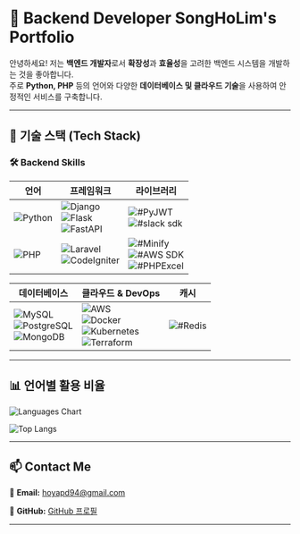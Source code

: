 # 🚀 Backend Developer SongHoLim's Portfolio

안녕하세요! 저는 **백엔드 개발자**로서 **확장성**과 **효율성**을 고려한 백엔드 시스템을 개발하는 것을 좋아합니다.  
주로 **Python, PHP** 등의 언어와 다양한 **데이터베이스 및 클라우드 기술**을 사용하여 안정적인 서비스를 구축합니다.  

---

## 📌 **기술 스택 (Tech Stack)**

### 🛠 **Backend Skills**
| 언어 | 프레임워크                                                                                                                                                                                                                                                                                                 | 라이브러리                                                                                                                                                                                                                    |
|------|-------------------------------------------------------------------------------------------------------------------------------------------------------------------------------------------------------------------------------------------------------------------------------------------------------|--------------------------------------------------------------------------------------------------------------------------------------------------------------------------------------------------------------------------|
| ![Python](https://img.shields.io/badge/Python-3.10-blue?style=flat&logo=python) | ![Django](https://img.shields.io/badge/Django-Web%20Framework-092E20?style=flat&logo=django&logoColor=white) <br> ![Flask](https://img.shields.io/badge/Flask-Microframework-black?style=flat&logo=flask) <br> ![FastAPI](https://img.shields.io/badge/FastAPI-Python-009688?style=flat&logo=fastapi) | ![#PyJWT](https://img.shields.io/badge/-PyJWT-BBBBBB?style=round) <br> ![#slack sdk](https://img.shields.io/badge/-SlackSDK-BBBBBB?style=round)                                                                          |
| ![PHP](https://img.shields.io/badge/PHP-Backend-777BB4?style=flat&logo=php&logoColor=white) | ![Laravel](https://img.shields.io/badge/Laravel-Web%20Framework-FF2D20?style=flat&logo=laravel&logoColor=white) <br> ![CodeIgniter](https://img.shields.io/badge/CodeIgniter-Web%20Framework-EF4223?style=flat&logo=codeigniter&logoColor=white)                                                                    | ![#Minify](https://img.shields.io/badge/-Minify-BBBBBB?style=round) <br> ![#AWS SDK](https://img.shields.io/badge/-AWSSDK-BBBBBB?style=round) <br> ![#PHPExcel](https://img.shields.io/badge/-PHPExcel-BBBBBB?style=round) |

| 데이터베이스                                                                                                                                                                                                                          | 클라우드 & DevOps                                                                                                                                                                                                                                                                                                 | 캐시 |
|---------------------------------------------------------------------------------------------------------------------------------------------------------------------------------------------------------------------------------|---------------------------------------------------------------------------------------------------------------------------------------------------------------------------------------------------------------------------------------------------------------------------------------------------------------|----|
| ![MySQL](https://img.shields.io/badge/MySQL-Database-4479A1?style=flat&logo=mysql&logoColor=white) <br> ![PostgreSQL](https://img.shields.io/badge/PostgreSQL-Database-336791?style=flat&logo=postgresql&logoColor=white) <br> ![MongoDB](https://img.shields.io/badge/MongoDB-NoSQL-47A248?style=flat&logo=mongodb&logoColor=white) | ![AWS](https://img.shields.io/badge/AWS-Cloud-FF9900?style=flat&logo=amazonaws&logoColor=white) <br> ![Docker](https://img.shields.io/badge/Docker-Container-2496ED?style=flat&logo=docker) <br> ![Kubernetes](https://img.shields.io/badge/Kubernetes-Orchestration-326CE5?style=flat&logo=kubernetes) <br> ![Terraform](https://img.shields.io/badge/Terraform-IaC-623CE4?style=flat&logo=terraform&logoColor=white) |  ![#Redis](https://img.shields.io/badge/-Redis-DC382D?style=flat&logo=redis&logoColor=white)  |


---

## 📊 **언어별 활용 비율**
![Languages Chart](https://github-readme-stats.vercel.app/api/top-langs/?username=YourGitHubUsername&layout=compact&theme=tokyonight)

![Top Langs](https://github-readme-stats.vercel.app/api/top-langs/?username=dev-holim&layout=compact)

---

## 📫 **Contact Me**
📧 **Email:** hoyapd94@gmail.com

[//]: # (💼 **LinkedIn:** [LinkedIn 프로필]&#40;https://www.linkedin.com/in/your-profile&#41;  )
📜 **GitHub:** [GitHub 프로필](https://github.com/dev-holim)  

---